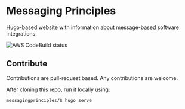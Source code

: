 # Messaging Principles
[Hugo](https://gohugo.io)-based website with information about message-based software integrations.

![AWS CodeBuild status](https://codebuild.eu-west-2.amazonaws.com/badges?uuid=eyJlbmNyeXB0ZWREYXRhIjoiLzJuYU04cC9xc2lMQ3RFNW1lbWR4bk02UE1KeUVHK25XQ1pNankzdmQ4dnZhZzIxeWsyeUpnUGFsOHhjd2FOT3ZLY09jb0FQclI0R1h6bDN2d2Vkam1BPSIsIml2UGFyYW1ldGVyU3BlYyI6IjV2Q1NrMVU4TGFrLzRJUnAiLCJtYXRlcmlhbFNldFNlcmlhbCI6MX0%3D&branch=master "Build status")

## Contribute
Contributions are pull-request based. Any contributions are welcome.  

After cloning this repo, run it locally using:
```
messagingprinciples/$ hugo serve
```

